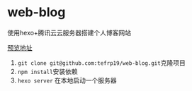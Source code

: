# web-blog
使用hexo+腾讯云云服务器搭建个人博客网站

[预览地址](https://tefrp.cn)

1. `git clone git@github.com:tefrp19/web-blog.git`克隆项目
2. `npm install`安装依赖
3. `hexo server` 在本地启动一个服务器